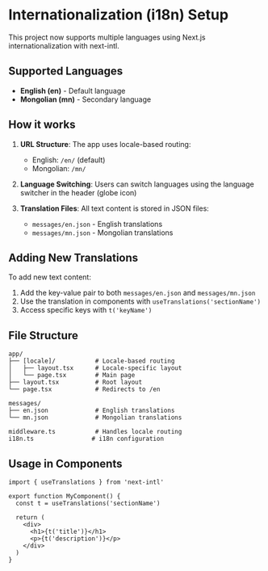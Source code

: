 # Internationalization (i18n) Setup

This project now supports multiple languages using Next.js internationalization with next-intl.

## Supported Languages

- **English (en)** - Default language
- **Mongolian (mn)** - Secondary language

## How it works

1. **URL Structure**: The app uses locale-based routing:
   - English: `/en/` (default)
   - Mongolian: `/mn/`

2. **Language Switching**: Users can switch languages using the language switcher in the header (globe icon)

3. **Translation Files**: All text content is stored in JSON files:
   - `messages/en.json` - English translations
   - `messages/mn.json` - Mongolian translations

## Adding New Translations

To add new text content:

1. Add the key-value pair to both `messages/en.json` and `messages/mn.json`
2. Use the translation in components with `useTranslations('sectionName')`
3. Access specific keys with `t('keyName')`

## File Structure

```
app/
├── [locale]/           # Locale-based routing
│   ├── layout.tsx      # Locale-specific layout
│   └── page.tsx        # Main page
├── layout.tsx          # Root layout
└── page.tsx            # Redirects to /en

messages/
├── en.json             # English translations
└── mn.json             # Mongolian translations

middleware.ts           # Handles locale routing
i18n.ts                # i18n configuration
```

## Usage in Components

```tsx
import { useTranslations } from 'next-intl'

export function MyComponent() {
  const t = useTranslations('sectionName')
  
  return (
    <div>
      <h1>{t('title')}</h1>
      <p>{t('description')}</p>
    </div>
  )
}
```
